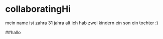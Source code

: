 # collaboratingHi
mein name ist zahra
31 jahra alt
ich hab zwei kindern
ein son
ein tochter
:)

##hallo